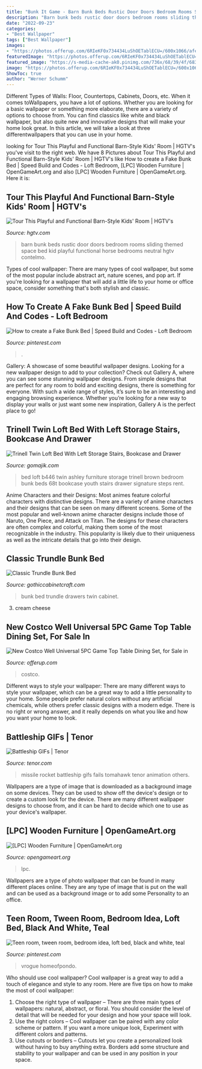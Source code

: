 ```yaml
---
title: "Bunk It Game - Barn Bunk Beds Rustic Door Doors Bedroom Rooms Sliding Themed Space Bed Kid Playful Functional Horse Bedrooms Neutral Hgtv Contelmo"
description: "Barn bunk beds rustic door doors bedroom rooms sliding themed space bed kid playful functional horse bedrooms neutral hgtv contelmo"
date: "2022-09-23"
categories:
- "Best Wallpaper"
tags: ["Best Wallpaper"]
images:
- "https://photos.offerup.com/6RIeKF0x734434LuShOETablECU=/600x1066/afed/afed872a820844938540b8f51b690eca.jpg"
featuredImage: "https://photos.offerup.com/6RIeKF0x734434LuShOETablECU=/600x1066/afed/afed872a820844938540b8f51b690eca.jpg"
featured_image: "https://s-media-cache-ak0.pinimg.com/736x/68/39/4f/68394f7839c0b0fa0ea79f7ff95dae4b.jpg"
image: "https://photos.offerup.com/6RIeKF0x734434LuShOETablECU=/600x1066/afed/afed872a820844938540b8f51b690eca.jpg"
ShowToc: true
author: "Werner Schumm"
---
```



Different Types of Walls: Floor, Countertops, Cabinets, Doors, etc.
When it comes toWallpapers, you have a lot of options. Whether you are looking for a basic wallpaper or something more elaborate, there are a variety of options to choose from. You can find classics like white and black wallpaper, but also quite new and innovative designs that will make your home look great. In this article, we will take a look at three differentwallpapers that you can use in your home.

	

		
looking for Tour This Playful and Functional Barn-Style Kids&#039; Room | HGTV&#039;s you've visit to the right web. We have 8 Pictures about Tour This Playful and Functional Barn-Style Kids&#039; Room | HGTV&#039;s like How to create a Fake Bunk Bed | Speed Build and Codes - Loft Bedroom, [LPC] Wooden Furniture | OpenGameArt.org and also [LPC] Wooden Furniture | OpenGameArt.org. Here it is:
		
    
## Tour This Playful And Functional Barn-Style Kids&#039; Room | HGTV&#039;s

<img loading=lazy src="https://hgtvhome.sndimg.com/content/dam/images/hgtv/fullset/2015/7/31/1/Daniel-Contelmo_Kidtastic-Barn-Bunk-Bed_2.jpg.rend.hgtvcom.616.924.suffix/1438362555426.jpeg" onerror="this.onerror=null;this.src='https://tse2.mm.bing.net/th?id=OIP.FIl2t6ZNpso4uXsYMQRYLgHaLH&amp;pid=15.1';" alt="Tour This Playful and Functional Barn-Style Kids&#039; Room | HGTV&#039;s">

_Source: hgtv.com_

>barn bunk beds rustic door doors bedroom rooms sliding themed space bed kid playful functional horse bedrooms neutral hgtv contelmo. 

	

Types of cool wallpaper:
There are many types of cool wallpaper, but some of the most popular include abstract art, nature scenes, and pop art. If you're looking for a wallpaper that will add a little life to your home or office space, consider something that's both stylish and classic.

    
## How To Create A Fake Bunk Bed | Speed Build And Codes - Loft Bedroom

<img loading=lazy src="https://i.pinimg.com/736x/60/cb/f3/60cbf32056052cf5753e38b9e99f4334.jpg" onerror="this.onerror=null;this.src='https://tse1.mm.bing.net/th?id=OIP.uoMwqKHPCEQeUw9at38R1QHaEK&amp;pid=15.1';" alt="How to create a Fake Bunk Bed | Speed Build and Codes - Loft Bedroom">

_Source: pinterest.com_

>. 

	

Gallery: A showcase of some beautiful wallpaper designs.
Looking for a new wallpaper design to add to your collection? Check out Gallery A, where you can see some stunning wallpaper designs. From simple designs that are perfect for any room to bold and exciting designs, there is something for everyone. With such a wide range of styles, it’s sure to be an interesting and engaging browsing experience. Whether you’re looking for a new way to display your walls or just want some new inspiration, Gallery A is the perfect place to go!





	
	
    
## Trinell Twin Loft Bed With Left Storage Stairs, Bookcase And Drawer

<img loading=lazy src="https://www.gomajik.com/images/uploads/7/products/Ashleytrinellloftyouthbunkbed.JPG" onerror="this.onerror=null;this.src='https://tse3.mm.bing.net/th?id=OIP.9GY4PsOvFGMz55wM1lLMaAHaFC&amp;pid=15.1';" alt="Trinell Twin Loft Bed With Left Storage Stairs, Bookcase and Drawer">

_Source: gomajik.com_

>bed loft b446 twin ashley furniture storage trinell brown bedroom bunk beds 68t bookcase youth stairs drawer signature steps rent. 

	

Anime Characters and their Designs: Most animes feature colorful characters with distinctive designs.
There are a variety of anime characters and their designs that can be seen on many different screens. Some of the most popular and well-known anime character designs include those of Naruto, One Piece, and Attack on Titan. The designs for these characters are often complex and colorful, making them some of the most recognizable in the industry. This popularity is likely due to their uniqueness as well as the intricate details that go into their design.

    
## Classic Trundle Bunk Bed

<img loading=lazy src="https://cdn1.bigcommerce.com/server1200/56383/products/1064/images/2973/ACM-BK458T-EXP-1__59773.1323207266.864.850.jpg?c=2" onerror="this.onerror=null;this.src='https://tse3.mm.bing.net/th?id=OIP.oV1OwsQ4Lz8ZWk59mA452wHaGj&amp;pid=15.1';" alt="Classic Trundle Bunk Bed">

_Source: gothiccabinetcraft.com_

>bunk bed trundle drawers twin cabinet. 

	

3. cream cheese 

    
## New Costco Well Universal 5PC Game Top Table Dining Set, For Sale In

<img loading=lazy src="https://photos.offerup.com/6RIeKF0x734434LuShOETablECU=/600x1066/afed/afed872a820844938540b8f51b690eca.jpg" onerror="this.onerror=null;this.src='https://tse2.mm.bing.net/th?id=OIP.25eBr-AMHQjfPiLk14_pAAHaNK&amp;pid=15.1';" alt="New Costco Well Universal 5PC Game Top Table Dining Set, for Sale in">

_Source: offerup.com_

>costco. 

	

Different ways to style your wallpaper:
There are many different ways to style your wallpaper, which can be a great way to add a little personality to your home. Some people prefer natural colors without any artificial chemicals, while others prefer classic designs with a modern edge. There is no right or wrong answer, and it really depends on what you like and how you want your home to look.

    
## Battleship GIFs | Tenor

<img loading=lazy src="https://media1.tenor.com/images/2fa8b3fffd10dc5b6b24ef0da11ce95d/tenor.gif?itemid=8194610" onerror="this.onerror=null;this.src='https://tse2.mm.bing.net/th?id=OIP.L6iz__0Q3FtrJO8NoRzpXQAAAA&amp;pid=15.1';" alt="Battleship GIFs | Tenor">

_Source: tenor.com_

>missile rocket battleship gifs fails tomahawk tenor animation others. 

	

Wallpapers are a type of image that is downloaded as a background image on some devices. They can be used to show off the device's design or to create a custom look for the device. There are many different wallpaper designs to choose from, and it can be hard to decide which one to use as your device's wallpaper.

    
## [LPC] Wooden Furniture | OpenGameArt.org

<img loading=lazy src="https://opengameart.org/sites/default/files/dark-wood_1.png" onerror="this.onerror=null;this.src='https://tse4.mm.bing.net/th?id=OIP.MAlsBapF9Fm4OgT-7sBVngHaO0&amp;pid=15.1';" alt="[LPC] Wooden Furniture | OpenGameArt.org">

_Source: opengameart.org_

>lpc. 

	



Wallpapers are a type of photo wallpaper that can be found in many different places online. They are any type of image that is put on the wall and can be used as a background image or to add some Personality to an office.

    
## Teen Room, Tween Room, Bedroom Idea, Loft Bed, Black And White, Teal

<img loading=lazy src="https://s-media-cache-ak0.pinimg.com/736x/68/39/4f/68394f7839c0b0fa0ea79f7ff95dae4b.jpg" onerror="this.onerror=null;this.src='https://tse2.mm.bing.net/th?id=OIP.gqi3eDuMa493osX3Gx9SigHaJ3&amp;pid=15.1';" alt="Teen room, tween room, bedroom idea, loft bed, black and white, teal">

_Source: pinterest.com_

>vrogue homeofpondo. 

	

Who should use cool wallpaper?
Cool wallpaper is a great way to add a touch of elegance and style to any room. Here are five tips on how to make the most of cool wallpaper: 
1) Choose the right type of wallpaper – There are three main types of wallpapers: natural, abstract, or floral. You should consider the level of detail that will be needed for your design and how your space will look. 
2) Use the right colors – Cool wallpaper can be paired with any color scheme or pattern. If you want a more unique look, Experiment with different colors and patterns. 
3) Use cutouts or borders – Cutouts let you create a personalized look without having to buy anything extra. Borders add some structure and stability to your wallpaper and can be used in any position in your space.

